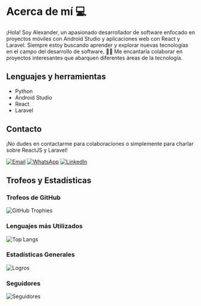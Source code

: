 # Acerca de mí 💻

¡Hola! Soy Alexander, un apasionado desarrollador de software enfocado en proyectos móviles con Android Studio y aplicaciones web con React y Laravel. Siempre estoy buscando aprender y explorar nuevas tecnologías en el campo del desarrollo de software. 👨‍💻 Me encantaría colaborar en proyectos interesantes que abarquen diferentes áreas de la tecnología.

## Lenguajes y herramientas
- Python
- Android Studio
- React
- Laravel

## Contacto

¡No dudes en contactarme para colaboraciones o simplemente para charlar sobre ReactJS y Laravel!

[![Email](https://img.shields.io/badge/Email-Contact%20Me-blue?style=flat-square&logo=gmail)](mailto:paulluna99@gmail.com)
[![WhatsApp](https://img.shields.io/badge/WhatsApp-Chat%20with%20Me-brightgreen?style=flat-square&logo=whatsapp)](https://wa.me/+593985726434)
[![LinkedIn](https://img.shields.io/badge/LinkedIn-Profile-blue?style=flat-square&logo=linkedin)](https://www.linkedin.com/in/alexander-luna-arteaga/)

## Trofeos y Estadísticas

### Trofeos de GitHub
![GitHub Trophies](https://github-profile-trophy.vercel.app/?username=Alexander-Luna&theme=radical&column=7)

### Lenguajes más Utilizados
![Top Langs](https://github-readme-stats.vercel.app/api/top-langs/?username=Alexander-Luna&theme=radical&layout=compact)

### Estadísticas Generales
![Logros](https://github-readme-stats.vercel.app/api?username=Alexander-Luna&show_icons=true&theme=radical)

### Seguidores
![Seguidores](https://img.shields.io/github/followers/Alexander-Luna?label=Followers&style=social)



